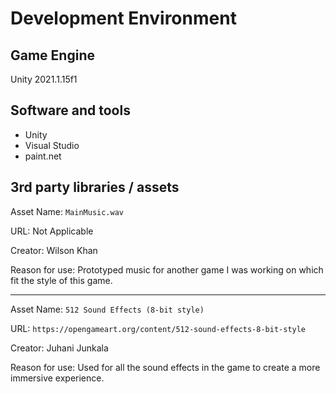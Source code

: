 # Development Environment

## Game Engine
Unity 2021.1.15f1

## Software and tools
- Unity
- Visual Studio
- paint.net

## 3rd party libraries / assets

Asset Name: `MainMusic.wav`

URL: Not Applicable

Creator: Wilson Khan

Reason for use: Prototyped music for another game I was working on which fit the style of this game.

---

Asset Name: `512 Sound Effects (8-bit style)`

URL: `https://opengameart.org/content/512-sound-effects-8-bit-style`

Creator: Juhani Junkala

Reason for use: Used for all the sound effects in the game to create a more immersive experience.
